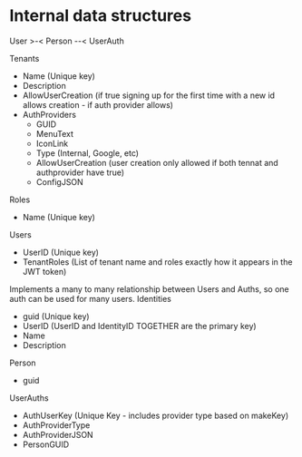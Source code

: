 # Internal data structures

User >-< Person --< UserAuth


Tenants
 - Name (Unique key)
 - Description
 - AllowUserCreation (if true signing up for the first time with a new id allows creation - if auth provider allows)
 - AuthProviders
   - GUID
   - MenuText
   - IconLink
   - Type (Internal, Google, etc)
   - AllowUserCreation (user creation only allowed if both tennat and authprovider have true)
   - ConfigJSON

Roles
 - Name (Unique key)

Users
 - UserID (Unique key)
 - TenantRoles (List of tenant name and roles exactly how it appears in the JWT token)

Implements a many to many relationship between Users and Auths, so one auth can be used for many users.
Identities
 - guid (Unique key)
 - UserID (UserID and IdentityID TOGETHER are the primary key)
 - Name
 - Description

Person
 - guid

UserAuths
 - AuthUserKey (Unique Key - includes provider type based on makeKey)
 - AuthProviderType
 - AuthProviderJSON
 - PersonGUID